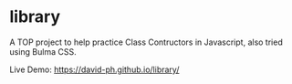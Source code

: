 # library

A TOP project to help practice Class Contructors in Javascript, also tried using Bulma CSS.

Live Demo: https://david-ph.github.io/library/
